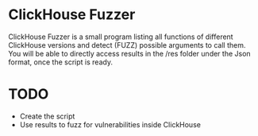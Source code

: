 ClickHouse Fuzzer
=========

ClickHouse Fuzzer is a small program listing all functions of different ClickHouse versions and detect (FUZZ) possible arguments to call them.
You will be able to directly access results in the /res folder under the Json format, once the script is ready.

# TODO
* Create the script
* Use results to fuzz for vulnerabilities inside ClickHouse
